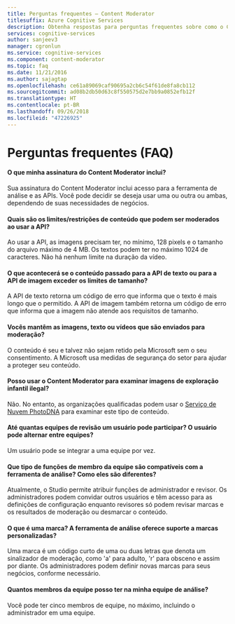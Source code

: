 ```yaml
---
title: Perguntas frequentes – Content Moderator
titlesuffix: Azure Cognitive Services
description: Obtenha respostas para perguntas frequentes sobre como o Content Moderator.
services: cognitive-services
author: sanjeev3
manager: cgronlun
ms.service: cognitive-services
ms.component: content-moderator
ms.topic: faq
ms.date: 11/21/2016
ms.author: sajagtap
ms.openlocfilehash: ce61a89069caf90695a2cb6c54f61de8fa8cb112
ms.sourcegitcommit: ad08b2db50d63c8f550575d2e7bb9a0852efb12f
ms.translationtype: HT
ms.contentlocale: pt-BR
ms.lasthandoff: 09/26/2018
ms.locfileid: "47226925"
---
```

# <a name="frequently-asked-questions-faq"></a>Perguntas frequentes (FAQ)

#### <a name="what-does-my-content-moderator-subscription-include"></a>O que minha assinatura do Content Moderator inclui?
Sua assinatura do Content Moderator inclui acesso para a ferramenta de análise e as APIs. Você pode decidir se deseja usar uma ou outra ou ambas, dependendo de suas necessidades de negócios.

#### <a name="what-are-the-limitsrestrictions-of-the-content-that-can-be-moderated-by-using-the-api"></a>Quais são os limites/restrições de conteúdo que podem ser moderados ao usar a API?
Ao usar a API, as imagens precisam ter, no mínimo, 128 pixels e o tamanho do arquivo máximo de 4 MB. Os textos podem ter no máximo 1024 de caracteres. Não há nenhum limite na duração da vídeo.

#### <a name="what-happens-if-the-content-passed-to-the-text-api-or-the-image-api-exceeds-the-size-limits"></a>O que acontecerá se o conteúdo passado para a API de texto ou para a API de imagem exceder os limites de tamanho?
A API de texto retorna um código de erro que informa que o texto é mais longo que o permitido. A API de imagem também retorna um código de erro que informa que a imagem não atende aos requisitos de tamanho.

#### <a name="do-you-keep-the-images-text-or-videos-that-are-submitted-for-moderation"></a>Vocês mantêm as imagens, texto ou vídeos que são enviados para moderação?
O conteúdo é seu e talvez não sejam retido pela Microsoft sem o seu consentimento. A Microsoft usa medidas de segurança do setor para ajudar a proteger seu conteúdo.

#### <a name="can-i-use-content-moderator-to-screen-for-illegal-child-exploitation-images"></a>Posso usar o Content Moderator para examinar imagens de exploração infantil ilegal?
Não. No entanto, as organizações qualificadas podem usar o [Serviço de Nuvem PhotoDNA](https://www.microsoft.com/photodna "Serviço de Nuvem do Microsoft PhotoDNA") para examinar este tipo de conteúdo.

#### <a name="up-to-how-many-review-teams-can-a-user-join-can-the-user-switch-between-teams"></a>Até quantas equipes de revisão um usuário pode participar? O usuário pode alternar entre equipes?
Um usuário pode se integrar a uma equipe por vez.

#### <a name="what-kind-of-team-member-roles-are-supported-by-the-review-tool-how-are-they-different"></a>Que tipo de funções de membro da equipe são compatíveis com a ferramenta de análise? Como eles são diferentes?
Atualmente, o Studio permite atribuir funções de administrador e revisor. Os administradores podem convidar outros usuários e têm acesso para as definições de configuração enquanto revisores só podem revisar marcas e os resultados de moderação ou desmarcar o conteúdo.

#### <a name="what-is-a-tag-does-the-review-tool-support-custom-tags"></a>O que é uma marca? A ferramenta de análise oferece suporte a marcas personalizadas?
Uma marca é um código curto de uma ou duas letras que denota um sinalizador de moderação, como 'a' para adulto, 'r' para obsceno e assim por diante. Os administradores podem definir novas marcas para seus negócios, conforme necessário.

#### <a name="how-many-team-members-can-i-have-in-my-review-team"></a>Quantos membros da equipe posso ter na minha equipe de análise?
Você pode ter cinco membros de equipe, no máximo, incluindo o administrador em uma equipe.
